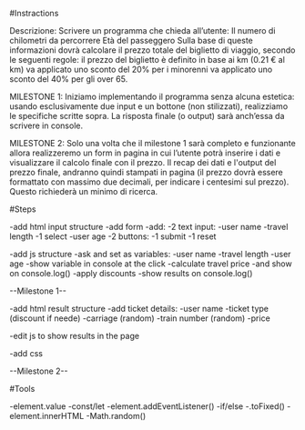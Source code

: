 #Instractions

Descrizione:
Scrivere un programma che chieda all’utente:
Il numero di chilometri da percorrere
Età del passeggero Sulla base di queste informazioni dovrà calcolare il prezzo totale del biglietto di viaggio, secondo le seguenti regole:
il prezzo del biglietto è definito in base ai km (0.21 € al km)
va applicato uno sconto del 20% per i minorenni
va applicato uno sconto del 40% per gli over 65.

MILESTONE 1:
Iniziamo implementando il programma senza alcuna estetica: usando esclusivamente due input e un bottone (non stilizzati), realizziamo le specifiche scritte sopra. La risposta finale (o output) sarà anch’essa da scrivere in console.

MILESTONE 2:
Solo una volta che il milestone 1 sarà completo e funzionante allora realizzeremo un form in pagina in cui l’utente potrà inserire i dati e visualizzare il calcolo finale con il prezzo. Il recap dei dati e l'output del prezzo finale, andranno quindi stampati in pagina (il prezzo dovrà essere formattato con massimo due decimali, per indicare i centesimi sul prezzo). Questo richiederà un minimo di ricerca.



#Steps

-add html input structure
    -add form
        -add:
            -2 text input:
                -user name
                -travel length
            -1 select
                -user age
            -2 buttons:
                -1 submit
                -1 reset

-add js structure
    -ask and set as variables:
        -user name
        -travel length
        -user age
    -show variable in console at the click
    -calculate travel price
        -and show on console.log()
    -apply discounts
    -show results on console.log()

--Milestone 1--

-add html result structure
    -add ticket details:
        -user name
        -ticket type (discount if neede)
        -carriage (random)
        -train number (random)
        -price

-edit js to show results in the page
         
-add css

--Milestone 2--


#Tools

-element.value
-const/let
-element.addEventListener()
-if/else
-.toFixed()
-element.innerHTML
-Math.random()